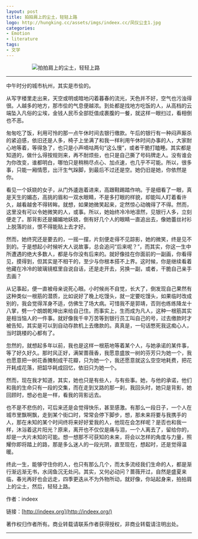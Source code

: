 ```yaml
---
layout: post
title: 拍拍肩上的尘土，轻轻上路
logo: http://hungking.cc/assets/imgs/indeex.cc/凤仪公主1.jpg
categories:
- Emotion
- literature
tags:
- 文学
---
```




　　　　　![拍拍肩上的尘土，轻轻上路](http://hungking.cc/assets/imgs/indeex.cc/凤仪公主2.jpg)




--------------







中午时分的城市杭州，其实是市侩的。

 

从写字楼里走出来，天空或明或暗地闪着暮春的流光，天色并不好，空气也污浊得很。人越多的地方，那市侩的气息便越浓。到处都是找地方吃饭的人，从高档的云端坠入凡俗的尘埃，金钱人民币全部贬值成裹腹的一餐，就这样一眼扫过，看相倒也不恶。

 

匆匆吃了饭，利用可怜的那一点午休时间去银行缴款。午后的银行有一种闷声厮杀的紧迫感，依旧还是人多，椅子上坐满了和我一样利用午休时间办事的人，大家耐心地等着，等得急了，也只是小声嘀咕两句“这么慢”，或者干脆打瞌睡。其实都是知道的，做什么得按规则来，再不耐烦些，也只是自己撕了号码牌走人。没有谁会为你改变，谁都明白，哪怕只是稍稍尽点心、加点速，也几乎不可能。所以，很多事，只能一厢情愿，出汗生气跺脚，到最后不过还是空。她仍旧是她，你依然是你。

 

看见一个妖娆的女子，从门外逶迤着进来，高跟鞋踢踏作响。于是细看了一眼，真是天生的媚态，高挑的眉和一双水眼睛，不是多打眼的样貌，却能叫人盯着看许久，越看越舍不得转眸。就想，如果她微笑起来，定然惊心动魄得了不得。然而，这里没有可以令她微笑的人，或事。所以，她始终冷冷地凛然，见银行人多，立刻便走了。那背影还是媚媚地妖娆，倒有好几个人的眼睛一直追出去，像她蕾丝衬衫上脱落的丝，恨不得能贴上去才好。

 

然而，她终究还是要去的，一摇一摆，片刻便走得不见踪影，她的微笑，终是见不到的。于是想起小时候听大人说故事，总会追问“后来呢？”，而其实，你这一生中所遭遇的绝大多数人，都是与你没有后来的。就好像挂在你面前的一副画，你看得见，摸得到，但其实是不相干的，至少与你根本搭不上界。这时候，你是继续看着他藏在冷冷的玻璃镜框里自说自话，还是走开去，另换一副，或者，干脆自己亲手去画？

 

从记事起，便一直被母亲说死心眼。小时候尚不自觉，长大了，倒发现自己果然有这种类似一根筋的潜质，比如说好了晚上吃馒头，就一定要吃馒头，如果临时改成别的，我会觉得浑身不适，仿佛生了场大病。可惜我不是郭靖，否则也练练降龙十八掌，劈一个朗朗乾坤出来给自己住。而事实上，生而成为凡人，这种一根筋其实是相当恼人的一件事。就好像我千辛万苦等到银行员工叫自己的号，过去缴款时才被告知，其实是可以到自动存款机上去缴款的。真真是，一句话憋死我这痴心人，当时跳楼的心都有了。

 

忽然的，就想起多年以前，我也是这样一根筋地等着某个人，与她承诺的某件事，等了好久好久。那时风正好，满架蔷薇香，我愿意盛放一树的芬芳只为她一个，我也愿意把一树花香腌制成干花瓣，只为她一个，我还愿意就这么空空地耗费，把花开耗成花落，把韶华耗成回忆，依旧只为她一个。

 

然而，现在我才知道，其实，她也只是有些人，与有些事。她，与他的承诺，他们和我的生命只有一段的交集，而在走到叉路的那一刹，我回头时，她只是背影，她回顾时，想必也是一样，看我的背影远去。

 

也不是不悲伤的，可后来还是会觉得快乐，甚至感激。有那么一段日子，一个人在城市里飘啊飘，走到某个街口时，常常会停下脚步，想，那未来将要与我携手的人，那在未知的某个时间终将来好好爱我的人，他现在会怎样呢？是否也和我一样，沐浴着这片阳光？原来，离开也不仅仅是痛与泪，一个人离去了，留给你的，却是一大片未知的可能。想一想那不可获知的未来，将会以怎样的角度与力量，照耀你即将踏上的路，那是多么迷人的一段光阴，直至现在，想起时，还是觉得温暖。

 

终此一生，能够守住你的人，也只有那么几个，而太多流经我们生命的人，都是渐行渐远渐无书，水阔鱼沉无处问。其实，又何必动问？蔷薇开过，自然是盛夏来临，春光再好也会远走，四季更迭从不为外物所动，就好像，你站起身来，拍拍肩上的尘土，然后，轻轻上路。



作者：indeex  

链接：[http://indeex.org](http://indeex.org/)  

著作权归作者所有。商业转载请联系作者获得授权，非商业转载请注明出处。








---------------










